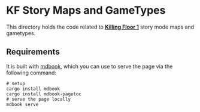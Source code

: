 # KF Story Maps and GameTypes

This directory holds the code related to [**Killing Floor 1**](https://store.steampowered.com/app/1250/Killing_Floor/) story mode maps and gametypes.

## Requirements

It is built with [mdbook](https://rust-lang.github.io/mdBook/), which you can use to serve the page via the following command:

```console
# setup
cargo install mdbook
cargo install mdbook-pagetoc
# serve the page locally
mdbook serve
```
